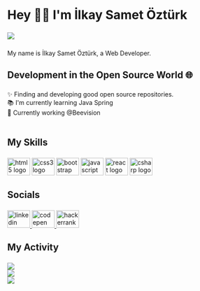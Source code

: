 <h1 align="left">Hey 👨‍💻 I'm İlkay Samet Öztürk</h1>

###

[![](https://visitcount.itsvg.in/api?id=arminamirinasab&icon=7&color=1)](https://visitcount.itsvg.in)

###

<p align="left">My name is İlkay Samet Öztürk, a Web Developer.</p>

###
<h2 align="left">Development in the Open Source World 🌐</h2>

###

<p align="left">✨ Finding and developing good open source repositories.<br>📚 I'm currently learning Java Spring<br>🎯 Currently working @Beevision<br><br></p>

###
<h2 align="left">My Skills</h2>

###

<div align="left">
  <img src="https://cdn.jsdelivr.net/gh/devicons/devicon/icons/html5/html5-original.svg" height="40" width="52" alt="html5 logo"  />
  <img src="https://cdn.jsdelivr.net/gh/devicons/devicon/icons/css3/css3-original.svg" height="40" width="52" alt="css3 logo"  />
  <img src="https://cdn.jsdelivr.net/gh/devicons/devicon/icons/bootstrap/bootstrap-original.svg" height="40" width="52" alt="bootstrap logo"  />
  <img src="https://cdn.jsdelivr.net/gh/devicons/devicon/icons/javascript/javascript-original.svg" height="40" width="52" alt="javascript logo"  />
  <img src="https://cdn.jsdelivr.net/gh/devicons/devicon/icons/react/react-original.svg" height="40" width="52" alt="react logo"  />
  <img src="https://cdn.jsdelivr.net/gh/devicons/devicon/icons/csharp/csharp-original.svg" height="40" width="52" alt="csharp logo"  />
  
</div>

###
<h2 align="left">Socials</h2>

###

<div align="left">
  <a href="https://www.linkedin.com/in/ilkay-samet-%C3%B6zt%C3%BCrk-9971841a1/" target="_blank">
    <img src="https://raw.githubusercontent.com/maurodesouza/profile-readme-generator/master/src/assets/icons/social/linkedin/default.svg" width="52" height="40" alt="linkedin logo"  />
  </a>
  <a href="https://codepen.io/samcrow" target="_blank">
    <img src="https://raw.githubusercontent.com/maurodesouza/profile-readme-generator/master/src/assets/icons/social/codepen/default.svg" width="52" height="40" alt="codepen logo"  />
  </a>
  <a href="https://www.hackerrank.com/iso_oztrk" target="_blank">
    <img src="https://raw.githubusercontent.com/maurodesouza/profile-readme-generator/master/src/assets/icons/social/hackerrank/default.svg" width="52" height="40" alt="hackerrank logo"  />
  </a>
</div>

###
<h2 align="left">My Activity</h2>

###

![](https://github-readme-stats.vercel.app/api?username=sammcro&theme=react&hide_border=true&include_all_commits=true&count_private=false)<br/>
![](https://github-readme-streak-stats.herokuapp.com/?user=sammcro&theme=react&hide_border=true)<br/>
![](https://github-readme-stats.vercel.app/api/top-langs/?username=sammcro&theme=react&hide_border=true&include_all_commits=true&count_private=false&layout=compact)

###
